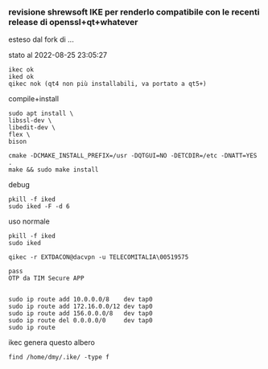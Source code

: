 
### revisione shrewsoft IKE per renderlo compatibile con le recenti release di openssl+qt+whatever
esteso dal fork di ...

stato al 2022-08-25 23:05:27
```
ikec ok
iked ok
qikec nok (qt4 non più installabili, va portato a qt5+)
```


compile+install
```
sudo apt install \
libssl-dev \
libedit-dev \
flex \
bison

cmake -DCMAKE_INSTALL_PREFIX=/usr -DQTGUI=NO -DETCDIR=/etc -DNATT=YES .
make && sudo make install
```



debug
```
pkill -f iked
sudo iked -F -d 6
```





uso normale
```
pkill -f iked
sudo iked

qikec -r EXTDACON@dacvpn -u TELECOMITALIA\00519575

pass
OTP da TIM Secure APP


sudo ip route add 10.0.0.0/8    dev tap0
sudo ip route add 172.16.0.0/12 dev tap0
sudo ip route add 156.0.0.0/8   dev tap0
sudo ip route del 0.0.0.0/0     dev tap0
sudo ip route
```





ikec genera questo albero
```
find /home/dmy/.ike/ -type f
```
